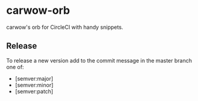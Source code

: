 carwow-orb
===

carwow's orb for CircleCI with handy snippets.


Release
---

To release a new version add to the commit message in the master branch one of:
  - [semver:major]
  - [semver:minor]
  - [semver:patch]
